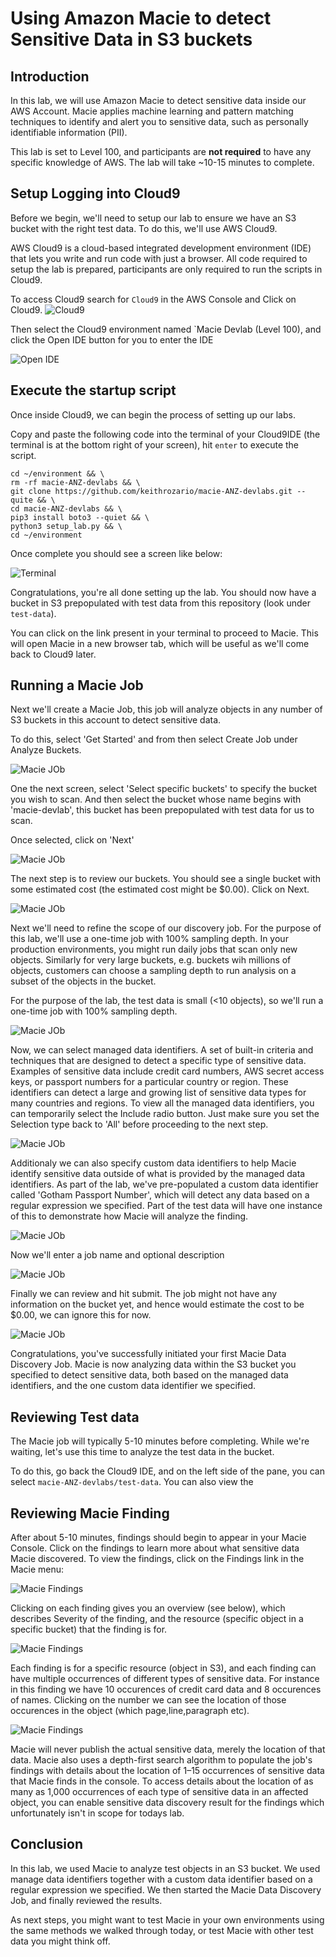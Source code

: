 # Using Amazon Macie to detect Sensitive Data in S3 buckets

## Introduction

In this lab, we will use Amazon Macie to detect sensitive data inside our AWS Account. Macie applies machine learning and pattern matching techniques to identify and alert you to sensitive data, such as personally identifiable information (PII). 

This lab is set to Level 100, and participants are **not required** to have any specific knowledge of AWS. The lab will take ~10-15 minutes to complete.

## Setup Logging into Cloud9

Before we begin, we'll need to setup our lab to ensure we have an S3 bucket with the right test data. To do this, we'll use AWS Cloud9.

AWS Cloud9 is a cloud-based integrated development environment (IDE) that lets you write and run code with just a browser. All code required to setup the lab is prepared, participants are only required to run the scripts in Cloud9.

To access Cloud9 search for `Cloud9` in the AWS Console and Click on Cloud9.
![Cloud9](images/Cloud9.jpg)

Then select the Cloud9 environment named `Macie Devlab (Level 100), and click the Open IDE button for you to enter the IDE

![Open IDE](images/step2-open-cloud9-ide.jpg)

## Execute the startup script

Once inside Cloud9, we can begin the process of setting up our labs. 

Copy and paste the following code into the terminal of your Cloud9IDE (the terminal is at the bottom right of your screen), hit `enter` to execute the script.

    cd ~/environment && \
    rm -rf macie-ANZ-devlabs && \
    git clone https://github.com/keithrozario/macie-ANZ-devlabs.git --quite && \
    cd macie-ANZ-devlabs && \
    pip3 install boto3 --quiet && \
    python3 setup_lab.py && \
    cd ~/environment


Once complete you should see a screen like below:

![Terminal](images/step3-terminal-output.png)

Congratulations, you're all done setting up the lab. You should now have a bucket in S3 prepopulated with test data from this repository (look under `test-data`).

You can click on the link present in your terminal to proceed to Macie. This will open Macie in a new browser tab, which will be useful as we'll come back to Cloud9 later.

## Running a Macie Job

Next we'll create a Macie Job, this job will analyze objects in any number of S3 buckets in this account to detect sensitive data.

To do this, select 'Get Started' and from then select Create Job under Analyze Buckets.

![Macie JOb](images/step4-create-Macie-job.jpg)

One the next screen, select 'Select specific buckets' to specify the bucket you wish to scan. And then select the bucket whose name begins with 'macie-devlab', this bucket has been prepopulated with test data for us to scan.

Once selected, click on 'Next'

![Macie JOb](images/step5-select-bucket.jpg)

The next step is to review our buckets. You should see a single bucket with some estimated cost (the estimated cost might be $0.00). Click on Next.

![Macie JOb](images/step6-review-buckets.png)

Next we'll need to refine the scope of our discovery job. For the purpose of this lab, we'll use a one-time job with 100% sampling depth. In your production environments, you might run daily jobs that scan only new objects. Similarly for very large buckets, e.g. buckets wih millions of objects, customers can choose a sampling depth to run analysis on a subset of the objects in the bucket.

For the purpose of the lab, the test data is small (<10 objects), so we'll run a one-time job with 100% sampling depth.

![Macie JOb](images/step7-refine-scope.jpg)

Now, we can select managed data identifiers. A set of built-in criteria and techniques that are designed to detect a specific type of sensitive data. Examples of sensitive data include credit card numbers, AWS secret access keys, or passport numbers for a particular country or region. These identifiers can detect a large and growing list of sensitive data types for many countries and regions. To view all the managed data identifiers, you can temporarily select the Include radio button. Just make sure you set the Selection type back to 'All' before proceeding to the next step.

![Macie JOb](images/step8-selecting-managed-identifiers.png)

Additionaly we can also specify custom data identifiers to help Macie identify sensitive data outside of what is provided by the managed data identifiers. As part of the lab, we've pre-populated a custom data identifier called 'Gotham Passport Number', which will detect any data based on a regular expression we specified. Part of the test data will have one instance of this to demonstrate how Macie will analyze the finding.

![Macie JOb](images/step9-custom-data-identifier.png)

Now we'll enter a job name and optional description

![Macie JOb](images/step10-general-settings.png)

Finally we can review and hit submit. The job might not have any information on the bucket yet, and hence would estimate the cost to be $0.00, we can ignore this for now.

![Macie JOb](images/step11-submit.jpg)

Congratulations, you've successfully initiated your first Macie Data Discovery Job. Macie is now analyzing data within the S3 bucket you specified to detect sensitive data, both based on the managed data identifiers, and the one custom data identifier we specified.

## Reviewing Test data

The Macie job will typically 5-10 minutes before completing. While we're waiting, let's use this time to analyze the test data in the bucket.

To do this, go back the Cloud9 IDE, and on the left side of the pane, you can select `macie-ANZ-devlabs/test-data`. You can also view the 

## Reviewing Macie Finding

After about 5-10 minutes, findings should begin to appear in your Macie Console. Click on the findings to learn more about what sensitive data Macie discovered. To view the findings, click on the Findings link in the Macie menu:

![Macie Findings](images/step12-Findings.jpg)

Clicking on each finding gives you an overview (see below), which describes Severity of the finding, and the resource (specific object in a specific bucket) that the finding is for. 

![Macie Findings](images/step13-overview.jpg)

Each finding is for a specific resource (object in S3), and each finding can have multiple occurrences of different types of sensitive data. For instance in this finding we have 10 occurences of credit card data and 8 occurences of names. Clicking on the number we can see the location of those occurences in the object (which page,line,paragraph etc). 

![Macie Findings](images/step14-detail-findings.jpg)

Macie will never publish the actual sensitive data, merely the location of that data. Macie also uses a depth-first search algorithm to populate the job's findings with details about the location of 1–15 occurrences of sensitive data that Macie finds in the console. To access details about the location of as many as 1,000 occurrences of each type of sensitive data in an affected object, you can enable sensitive data discovery result for the findings which unfortunately isn't in scope for todays lab.

## Conclusion

In this lab, we used Macie to analyze test objects in an S3 bucket. We used manage data identifiers together with a custom data identifier based on a regular expression we specified. We then started the Macie Data Discovery Job, and finally reviewed the results.

As next steps, you might want to test Macie in your own environments using the same methods we walked through today, or test Macie with other test data you might think off.
